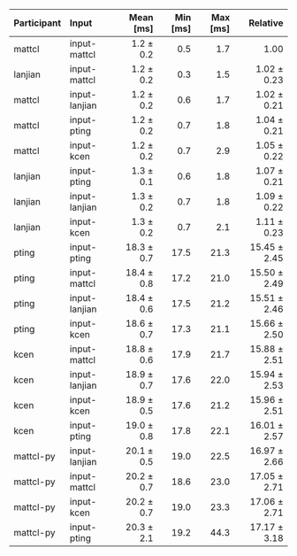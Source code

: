 | Participant | Input | Mean [ms] | Min [ms] | Max [ms] | Relative |
|:---|:---|---:|---:|---:|---:|
| mattcl | input-mattcl | 1.2 ± 0.2 | 0.5 | 1.7 | 1.00 |
| lanjian | input-mattcl | 1.2 ± 0.2 | 0.3 | 1.5 | 1.02 ± 0.23 |
| mattcl | input-lanjian | 1.2 ± 0.2 | 0.6 | 1.7 | 1.02 ± 0.21 |
| mattcl | input-pting | 1.2 ± 0.2 | 0.7 | 1.8 | 1.04 ± 0.21 |
| mattcl | input-kcen | 1.2 ± 0.2 | 0.7 | 2.9 | 1.05 ± 0.22 |
| lanjian | input-pting | 1.3 ± 0.1 | 0.6 | 1.8 | 1.07 ± 0.21 |
| lanjian | input-lanjian | 1.3 ± 0.2 | 0.7 | 1.8 | 1.09 ± 0.22 |
| lanjian | input-kcen | 1.3 ± 0.2 | 0.7 | 2.1 | 1.11 ± 0.23 |
| pting | input-pting | 18.3 ± 0.7 | 17.5 | 21.3 | 15.45 ± 2.45 |
| pting | input-mattcl | 18.4 ± 0.8 | 17.2 | 21.0 | 15.50 ± 2.49 |
| pting | input-lanjian | 18.4 ± 0.6 | 17.5 | 21.2 | 15.51 ± 2.46 |
| pting | input-kcen | 18.6 ± 0.7 | 17.3 | 21.1 | 15.66 ± 2.50 |
| kcen | input-mattcl | 18.8 ± 0.6 | 17.9 | 21.7 | 15.88 ± 2.51 |
| kcen | input-lanjian | 18.9 ± 0.7 | 17.6 | 22.0 | 15.94 ± 2.53 |
| kcen | input-kcen | 18.9 ± 0.5 | 17.6 | 21.2 | 15.96 ± 2.51 |
| kcen | input-pting | 19.0 ± 0.8 | 17.8 | 22.1 | 16.01 ± 2.57 |
| mattcl-py | input-lanjian | 20.1 ± 0.5 | 19.0 | 22.5 | 16.97 ± 2.66 |
| mattcl-py | input-mattcl | 20.2 ± 0.7 | 18.6 | 23.0 | 17.05 ± 2.71 |
| mattcl-py | input-kcen | 20.2 ± 0.7 | 19.0 | 23.3 | 17.06 ± 2.71 |
| mattcl-py | input-pting | 20.3 ± 2.1 | 19.2 | 44.3 | 17.17 ± 3.18 |
